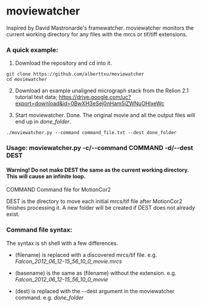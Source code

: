 # moviewatcher
Inspired by David Mastronarde's framewatcher. moviewatcher monitors the current working directory for any files with the mrcs or tif/tiff extensions.

### A quick example:

1. Download the repository and cd into it.
```
git clone https://github.com/alberttxu/moviewatcher
cd moviewatcher
```
2. Download an example unaligned micrograph stack from the Relion 2.1 tutorial test data; https://drive.google.com/uc?export=download&id=0BwXH3eSej0nHam5jZWNuOHlxeWc

3. Start moviewatcher. Done. The original movie and all the output files will end up in *done_folder*.
```
./moviewatcher.py --command command_file.txt --dest done_folder
```


### Usage: moviewatcher.py -c/--command COMMAND -d/--dest DEST
#### Warning! Do not make DEST the same as the current working directory. This will cause an infinite loop.

COMMAND  Command file for MotionCor2

DEST     is the directory to move each initial mrcs/tif file after MotionCor2 finishes processing it. A new folder will be created if DEST does not already exist.

### Command file syntax:

The syntax is sh shell with a few differences.

  - (filename)  is replaced with a discovered mrcs/tif file. e.g. *Falcon_2012_06_12-15_56_10_0_movie.mrcs*

  - (basename)  is the same as (filename) without the extension. e.g. *Falcon_2012_06_12-15_56_10_0_movie*

  - (dest)      is replaced with the --dest argument in the moviewatcher command. e.g. *done_folder*
